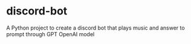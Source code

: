 # discord-bot
A Python project to create a discord bot that plays music and answer to prompt through GPT OpenAI model
